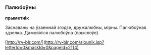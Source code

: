 ### Палюбоўны
**прыметнік**

Заснаваны на ўзаемнай згодзе, дружалюбны, мірны. Палюбоўная здзелка. Дамовіліся палюбоўна (прыслоўе).

<a rel="author">[http://rv-blr.com/](http://rv-blr.com/slounik.jsp?letterId=0&maskId=0&pageId=2114)</a>
